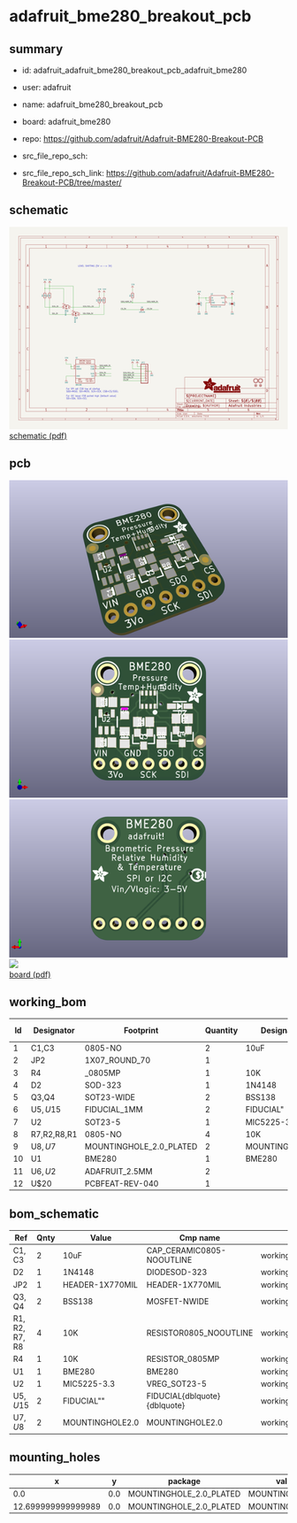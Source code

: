 # adafruit_bme280_breakout_pcb
 
## summary 
* id: adafruit_adafruit_bme280_breakout_pcb_adafruit_bme280
* user: adafruit
* name: adafruit_bme280_breakout_pcb
* board: adafruit_bme280
* repo: https://github.com/adafruit/Adafruit-BME280-Breakout-PCB



* src_file_repo_sch: 
* src_file_repo_sch_link: https://github.com/adafruit/Adafruit-BME280-Breakout-PCB/tree/master/

## schematic  
![](working_schematic_600.png)  
[schematic (pdf)](working_schematic.pdf)  

## pcb  
![](working_3d_600.png) 
![](working_3d_front_600.png)  
![](working_3d_back_600.png)  
![](working_600.png)  
[board (pdf)](working.pdf)  

## working_bom
| Id | Designator | Footprint | Quantity | Designation | Supplier and ref |  | None | 
| --- | --- | --- | --- | --- | --- | --- | --- | 
| 1 | C1,C3 | 0805-NO | 2 | 10uF |  |  | [''] | 
| 2 | JP2 | 1X07_ROUND_70 | 1 |  |  |  | [''] | 
| 3 | R4 | _0805MP | 1 | 10K |  |  | [''] | 
| 4 | D2 | SOD-323 | 1 | 1N4148 |  |  | [''] | 
| 5 | Q3,Q4 | SOT23-WIDE | 2 | BSS138 |  |  | [''] | 
| 6 | U$5,U$15 | FIDUCIAL_1MM | 2 | FIDUCIAL" |  |  | [''] | 
| 7 | U2 | SOT23-5 | 1 | MIC5225-3.3 |  |  | [''] | 
| 8 | R7,R2,R8,R1 | 0805-NO | 4 | 10K |  |  | [''] | 
| 9 | U$8,U$7 | MOUNTINGHOLE_2.0_PLATED | 2 | MOUNTINGHOLE2.0 |  |  | [''] | 
| 10 | U1 | BME280 | 1 | BME280 |  |  | [''] | 
| 11 | U$6,U$2 | ADAFRUIT_2.5MM | 2 |  |  |  | [''] | 
| 12 | U$20 | PCBFEAT-REV-040 | 1 |  |  |  | [''] | 


## bom_schematic
| Ref | Qnty | Value | Cmp name | Footprint | Description | Vendor | DNP | 
| --- | --- | --- | --- | --- | --- | --- | --- | 
| C1, C3 | 2 | 10uF | CAP_CERAMIC0805-NOOUTLINE | working:0805-NO |  |  |  | 
| D2 | 1 | 1N4148 | DIODESOD-323 | working:SOD-323 |  |  |  | 
| JP2 | 1 | HEADER-1X770MIL | HEADER-1X770MIL | working:1X07_ROUND_70 |  |  |  | 
| Q3, Q4 | 2 | BSS138 | MOSFET-NWIDE | working:SOT23-WIDE |  |  |  | 
| R1, R2, R7, R8 | 4 | 10K | RESISTOR0805_NOOUTLINE | working:0805-NO |  |  |  | 
| R4 | 1 | 10K | RESISTOR_0805MP | working:_0805MP |  |  |  | 
| U1 | 1 | BME280 | BME280 | working:BME280 |  |  |  | 
| U2 | 1 | MIC5225-3.3 | VREG_SOT23-5 | working:SOT23-5 |  |  |  | 
| U$5, U$15 | 2 | FIDUCIAL"" | FIDUCIAL{dblquote}{dblquote} | working:FIDUCIAL_1MM |  |  |  | 
| U$7, U$8 | 2 | MOUNTINGHOLE2.0 | MOUNTINGHOLE2.0 | working:MOUNTINGHOLE_2.0_PLATED |  |  |  | 


## mounting_holes
| x | y | package | value | ref | size | 
| --- | --- | --- | --- | --- | --- | 
| 0.0 | 0.0 | MOUNTINGHOLE_2.0_PLATED | MOUNTINGHOLE2.0 | U$7 | m3 | 
| 12.699999999999989 | 0.0 | MOUNTINGHOLE_2.0_PLATED | MOUNTINGHOLE2.0 | U$8 | m3 | 


